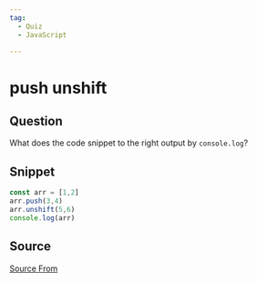 ```yaml
---
tag:
  - Quiz
  - JavaScript

---
```

  
# push unshift

## Question
What does the code snippet to the right output by `console.log`?

## Snippet
```js
const arr = [1,2]
arr.push(3,4)
arr.unshift(5,6)
console.log(arr)
```
    


##  Source
[Source From](https://bigfrontend.dev/quiz/push-unshift)

  